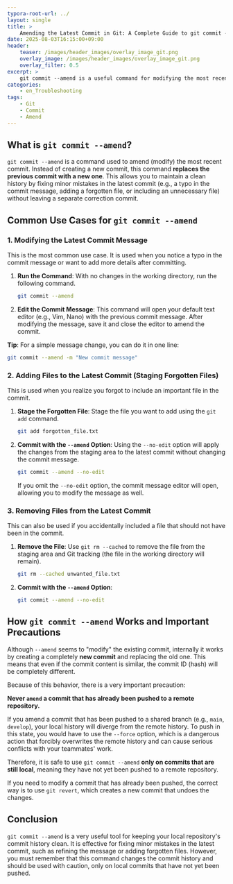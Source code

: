 ```yaml
---
typora-root-url: ../
layout: single
title: >
    Amending the Latest Commit in Git: A Complete Guide to git commit --amend
date: 2025-08-03T16:15:00+09:00
header:
    teaser: /images/header_images/overlay_image_git.png
    overlay_image: /images/header_images/overlay_image_git.png
    overlay_filter: 0.5
excerpt: >
    git commit --amend is a useful command for modifying the most recent commit. It is used to fix the last commit, such as changing the commit message or adding forgotten files.
categories:
    - en_Troubleshooting
tags:
    - Git
    - Commit
    - Amend
---
```


## What is `git commit --amend`?

`git commit --amend` is a command used to amend (modify) the most recent commit. Instead of creating a new commit, this command **replaces the previous commit with a new one**. This allows you to maintain a clean history by fixing minor mistakes in the latest commit (e.g., a typo in the commit message, adding a forgotten file, or including an unnecessary file) without leaving a separate correction commit.

## Common Use Cases for `git commit --amend`

### 1. Modifying the Latest Commit Message

This is the most common use case. It is used when you notice a typo in the commit message or want to add more details after committing.

1.  **Run the Command**:
    With no changes in the working directory, run the following command.
    ```bash
    git commit --amend
    ```

2.  **Edit the Commit Message**:
    This command will open your default text editor (e.g., Vim, Nano) with the previous commit message. After modifying the message, save it and close the editor to amend the commit.

**Tip**: For a simple message change, you can do it in one line:
```bash
git commit --amend -m "New commit message"
```

### 2. Adding Files to the Latest Commit (Staging Forgotten Files)

This is used when you realize you forgot to include an important file in the commit.

1.  **Stage the Forgotten File**:
    Stage the file you want to add using the `git add` command.
    ```bash
    git add forgotten_file.txt
    ```

2.  **Commit with the `--amend` Option**:
    Using the `--no-edit` option will apply the changes from the staging area to the latest commit without changing the commit message.
    ```bash
    git commit --amend --no-edit
    ```
    If you omit the `--no-edit` option, the commit message editor will open, allowing you to modify the message as well.

### 3. Removing Files from the Latest Commit

This can also be used if you accidentally included a file that should not have been in the commit.

1.  **Remove the File**:
    Use `git rm --cached` to remove the file from the staging area and Git tracking (the file in the working directory will remain).
    ```bash
    git rm --cached unwanted_file.txt
    ```

2.  **Commit with the `--amend` Option**:
    ```bash
    git commit --amend --no-edit
    ```

## How `git commit --amend` Works and Important Precautions

Although `--amend` seems to "modify" the existing commit, internally it works by creating a completely **new commit** and replacing the old one. This means that even if the commit content is similar, the commit ID (hash) will be completely different.

Because of this behavior, there is a very important precaution:

**Never `amend` a commit that has already been pushed to a remote repository.**

If you amend a commit that has been pushed to a shared branch (e.g., `main`, `develop`), your local history will diverge from the remote history. To push in this state, you would have to use the `--force` option, which is a dangerous action that forcibly overwrites the remote history and can cause serious conflicts with your teammates' work.

Therefore, it is safe to use `git commit --amend` **only on commits that are still local**, meaning they have not yet been pushed to a remote repository.

If you need to modify a commit that has already been pushed, the correct way is to use `git revert`, which creates a new commit that undoes the changes.

## Conclusion

`git commit --amend` is a very useful tool for keeping your local repository's commit history clean. It is effective for fixing minor mistakes in the latest commit, such as refining the message or adding forgotten files. However, you must remember that this command changes the commit history and should be used with caution, only on local commits that have not yet been pushed.

